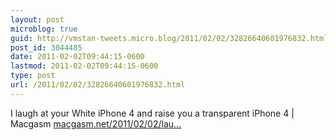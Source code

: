 ```yaml
---
layout: post
microblog: true
guid: http://vmstan-tweets.micro.blog/2011/02/02/32826640601976832.html
post_id: 3044485
date: 2011-02-02T09:44:15-0600
lastmod: 2011-02-02T09:44:15-0600
type: post
url: /2011/02/02/32826640601976832.html
---
```

I laugh at your White iPhone 4 and raise you a transparent iPhone 4 | Macgasm <a href="http://www.macgasm.net/2011/02/02/laugh-white-iphone-4-raise-transparent-iphone-4/">macgasm.net/2011/02/02/lau…</a>
